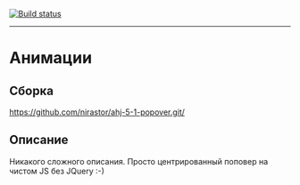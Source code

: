 
[![Build status](https://ci.appveyor.com/api/projects/status/0r78wjlg67foir5a?svg=true)](https://ci.appveyor.com/project/nirastor/ahj-5-1-popover)
***

# Анимации

## Сборка
https://github.com/nirastor/ahj-5-1-popover.git/

## Описание
Никакого сложного описания. Просто центрированный поповер на чистом JS без JQuery :-)